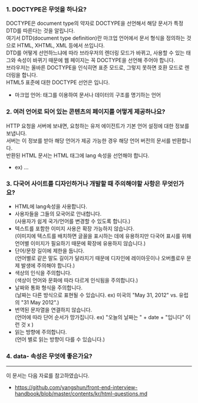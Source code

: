 ### 1. DOCTYPE은 무엇을 하나요?

DOCTYPE은 document type의 약자로 DOCTYPE을 선언해서 해당 문서가 특정 DTD를 따른다는 것을 알립니다.  
여기서 DTD(document type definition)란 마크업 언어에서 문서 형식을 정의하는 것으로 HTML, XHTML, XML 등에서 쓰입니다.  
DTD를 어떻게 선언하느냐에 따라 브라우저의 렌더링 모드가 바뀌고, 사용할 수 있는 태그와 속성이 바뀌기 때문에 웹 페이지는 꼭 DOCTYPE을 선언해 주어야 합니다.  
브라우저는 올바른 DOCTYPE을 인식히면 표준 모드로, 그렇지 못하면 호환 모드로 렌더링을 합니다.    
HTML5 표준에 대한 DOCTYPE 선언은 <!DOCTYPE html>입니다.  
  
- 마크업 언어: 태그를 이용하여 문서나 데이터의 구조를 명기하는 언어  

### 2. 여러 언어로 되어 있는 콘텐츠의 페이지를 어떻게 제공하나요?

HTTP 요청을 서버에 보내면, 요청하는 유저 에이전트가 기본 언어 설정에 대한 정보를 보냅니다.  
서버는 이 정보를 받아 해당 언어가 제공 가능한 경우 해당 언어 버전의 문서를 반환합니다.  
반환된 HTML 문서는 HTML 태그에 lang 속성을 선언해야 합니다.  
- ex) <html lang="en">...</html>

### 3. 다국어 사이트를 디자인하거나 개발할 때 주의해야할 사항은 무엇인가요?

- HTML에 lang속성을 사용합니다.
- 사용자들을 그들의 모국어로 안내합니다.  
(사용자가 쉽게 국가/언어를 변경할 수 있도록 합니다.)
- 텍스트를 포함한 이미지 사용은 확장 가능하지 않습니다.  
(이미지에 텍스트를 배치하면 글꼴을 표시하는 데에 유용하지만 다국어 표시를 위해 언어별 이미지가 필요하기 때문에 확장에 유용하지 않습니다.)
- 단어/문장 길이에 제한을 둡니다.  
(언어별로 같은 말도 길이가 달라지기 때문에 디자인에 레이아웃이나 오버플로우 문제 발생에 주의해야 합니다.)
- 색상의 인식을 주의합니다.  
(색상이 언어와 문화에 따라 다르게 인식됨을 주의합니다.)
- 날짜와 통화 형식을 주의합니다.  
(날짜는 다른 방식으로 표현될 수 있습니다. ex) 미국의 "May 31, 2012" vs. 유럽의 "31 May 2012".)
- 번역된 문자열을 연결하지 않습니다.  
(언어에 따라 단어 순서가 망가집니다. ex) "오늘의 날짜는 " + date + "입니다" 이런 것 x )
- 읽는 방향에 주의합니다.  
(언어 별로 읽는 방향이 다를 수 있습니다.)

### 4. data- 속성은 무엇에 좋은가요?




---

이 문서는 다음 자료를 참고하였습니다.
- https://github.com/yangshun/front-end-interview-handbook/blob/master/contents/kr/html-questions.md